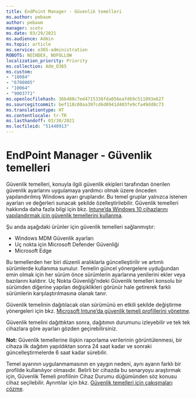 ```yaml
---
title: EndPoint Manager - Güvenlik temelleri
ms.author: pebaum
author: pebaum
manager: scotv
ms.date: 03/29/2021
ms.audience: Admin
ms.topic: article
ms.service: o365-administration
ROBOTS: NOINDEX, NOFOLLOW
localization_priority: Priority
ms.collection: Adm_O365
ms.custom:
- "10084"
- "6700005"
- "10064"
- "9003771"
ms.openlocfilehash: 36b480c7ed4715338fda056eafd69c511093e627
ms.sourcegitcommit: bef118c00aa397cd6d8941d403fe9cfa49dd8c73
ms.translationtype: HT
ms.contentlocale: tr-TR
ms.lasthandoff: 03/30/2021
ms.locfileid: "51440913"
---
```

# <a name="endpoint-manager---security-baselines"></a>EndPoint Manager - Güvenlik temelleri

Güvenlik temelleri, konuyla ilgili güvenlik ekipleri tarafından önerilen güvenlik ayarlarını uygulamaya yardımcı olmak üzere önceden yapılandırılmış Windows ayarı gruplarıdır. Bu temel gruplar yalnızca istenen ayarları ve değerleri sunacak şekilde özelleştirilebilir. Güvenlik temelleri hakkında daha fazla bilgi için bkz. [Intune’da Windows 10 cihazlarını yapılandırmak için güvenlik temellerini kullanma](https://docs.microsoft.com/mem/intune/protect/security-baselines).

Şu anda aşağıdaki ürünler için güvenlik temelleri sağlanmıştır:

- Windows MDM Güvenlik ayarları
- Uç nokta için Microsoft Defender Güvenliği
- Microsoft Edge

Bu temellerden her biri düzenli aralıklarla güncelleştirilir ve artımlı sürümlerde kullanıma sunulur. Temelin güncel yönergelere uyduğundan emin olmak için her sürüm önce sürümlerin ayarlarına yenilerini ekler veya bazılarını kaldırır. Uç Nokta Güvenliği’ndeki Güvenlik temelleri konsolu bir sürümden diğerine yapılan değişiklikleri görünür hale getirerek farklı sürümlerin karşılaştırılmasına olanak tanır.

Güvenlik temelinin dağıtılacak olan sürümünü en etkili şekilde değiştirme yönergeleri için bkz. [Microsoft Intune’da güvenlik temeli profillerini yönetme](https://docs.microsoft.com/mem/intune/protect/security-baselines-configure).

Güvenlik temelini dağıttıktan sonra, dağıtımın durumunu izleyebilir ve tek tek cihazlara göre ayarları gözden geçirebilirsiniz.

**Not:** Güvenlik temellerine ilişkin raporlama verilerinin görüntülenmesi, bir cihaza ilk dağıtım yapıldıktan sonra 24 saat kadar ve sonraki güncelleştirmelerde 6 saat kadar sürebilir. 

Temel ayarının uygulanmamasının en yaygın nedeni, aynı ayarın farklı bir profilde kullanılıyor olmasıdır. Belirli bir cihazda bu senaryoyu araştırmak için, Güvenlik Temeli profilinin Cihaz Durumu düğümünden söz konusu cihaz seçilebilir. Ayrıntılar için bkz. [Güvenlik temelleri için çakışmaları çözme](https://docs.microsoft.com/mem/intune/protect/security-baselines-monitor#resolve-conflicts-for-security-baselines).
